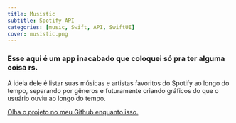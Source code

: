 ```yaml
---
title: Musistic
subtitle: Spotify API
categories: [music, Swift, API, SwiftUI]
cover: musistic.png
---
```




### Esse aqui é um app inacabado que coloquei só pra ter alguma coisa rs.

A ideia dele é listar suas músicas e artistas favoritos do Spotify ao longo do tempo, separando por gêneros e futuramente criando gráficos do que o usuário ouviu ao longo do tempo.

[Olha o projeto no meu Github enquanto isso.](https://github.com/yurastico/Musistico)
